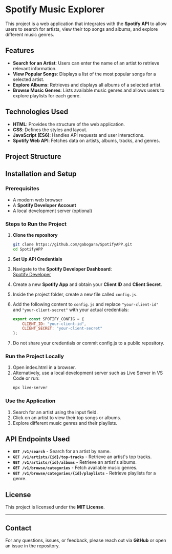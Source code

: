 # Spotify Music Explorer

This project is a web application that integrates with the **Spotify API** to allow users to search for artists, view their top songs and albums, and explore different music genres.

## Features

- **Search for an Artist**: Users can enter the name of an artist to retrieve relevant information.
- **View Popular Songs**: Displays a list of the most popular songs for a selected artist.
- **Explore Albums**: Retrieves and displays all albums of a selected artist.
- **Browse Music Genres**: Lists available music genres and allows users to explore playlists for each genre.

## Technologies Used

- **HTML**: Provides the structure of the web application.
- **CSS**: Defines the styles and layout.
- **JavaScript (ES6)**: Handles API requests and user interactions.
- **Spotify Web API**: Fetches data on artists, albums, tracks, and genres.

## Project Structure




## Installation and Setup

### Prerequisites

- A modern web browser
- A **Spotify Developer Account**
- A local development server (optional)

### Steps to Run the Project

1. **Clone the repository**
   ```sh
   git clone https://github.com/gabogara/SpotifyAPP.git
   cd SpotifyAPP

2. **Set Up API Credentials**

  1. Navigate to the **Spotify Developer Dashboard**:  
     [Spotify Developer](https://developer.spotify.com/)
  2. Create a new **Spotify App** and obtain your **Client ID** and **Client Secret**.
  3. Inside the project folder, create a new file called `config.js`.
  4. Add the following content to `config.js` and replace `"your-client-id"` and `"your-client-secret"` with your actual credentials:

       ```js
       export const SPOTIFY_CONFIG = {
           CLIENT_ID: "your-client-id",
           CLIENT_SECRET: "your-client-secret"
       };
       
  5. Do not share your credentials or commit config.js to a public repository.

### Run the Project Locally ### 
  1. Open index.html in a browser.
  2. Alternatively, use a local development server such as Live Server in VS Code or run:
     ```sh
     npx live-server
### Use the Application ###
 1. Search for an artist using the input field.
 2. Click on an artist to view their top songs or albums.
 3.  Explore different music genres and their playlists.

## API Endpoints Used

- **`GET /v1/search`** - Search for an artist by name.
- **`GET /v1/artists/{id}/top-tracks`** - Retrieve an artist's top tracks.
- **`GET /v1/artists/{id}/albums`** - Retrieve an artist's albums.
- **`GET /v1/browse/categories`** - Fetch available music genres.
- **`GET /v1/browse/categories/{id}/playlists`** - Retrieve playlists for a genre.

## License

This project is licensed under the **MIT License**.

---

## Contact

For any questions, issues, or feedback, please reach out via **GitHub** or open an issue in the repository.
